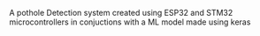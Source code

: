 A pothole Detection system created using ESP32 and STM32 microcontrollers in conjuctions with a ML model made using keras 

